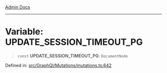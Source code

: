 [Admin Docs](/)

***

# Variable: UPDATE\_SESSION\_TIMEOUT\_PG

> `const` **UPDATE\_SESSION\_TIMEOUT\_PG**: `DocumentNode`

Defined in: [src/GraphQl/Mutations/mutations.ts:642](https://github.com/PalisadoesFoundation/talawa-admin/blob/main/src/GraphQl/Mutations/mutations.ts#L642)
